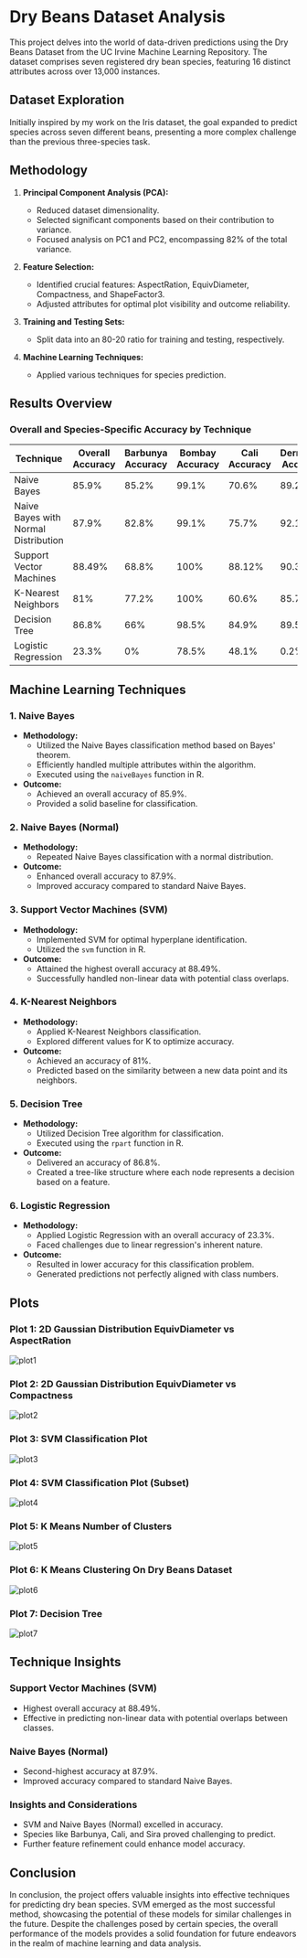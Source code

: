 # Dry Beans Dataset Analysis

This project delves into the world of data-driven predictions using the Dry Beans Dataset from the UC Irvine Machine Learning Repository. The dataset comprises seven registered dry bean species, featuring 16 distinct attributes across over 13,000 instances.

## Dataset Exploration

Initially inspired by my work on the Iris dataset, the goal expanded to predict species across seven different beans, presenting a more complex challenge than the previous three-species task.

## Methodology

1. **Principal Component Analysis (PCA):**
   - Reduced dataset dimensionality.
   - Selected significant components based on their contribution to variance.
   - Focused analysis on PC1 and PC2, encompassing 82% of the total variance.

2. **Feature Selection:**
   - Identified crucial features: AspectRation, EquivDiameter, Compactness, and ShapeFactor3.
   - Adjusted attributes for optimal plot visibility and outcome reliability.

3. **Training and Testing Sets:**
   - Split data into an 80-20 ratio for training and testing, respectively.

4. **Machine Learning Techniques:**
   - Applied various techniques for species prediction.

## Results Overview

### Overall and Species-Specific Accuracy by Technique

| Technique                            | Overall Accuracy  | Barbunya Accuracy | Bombay Accuracy  | Cali Accuracy | Dermason Accuracy | Horoz Accuracy | Seker Accuracy | Sira Accuracy |
|--------------------------------------|-------------------|-------------------|------------------|---------------|-------------------|----------------|----------------|---------------|
| Naive Bayes                          | 85.9%             | 85.2%             | 99.1%            | 70.6%         | 89.2%             | 93.6%          | 91.7%          | 79.9%         |
| Naive Bayes with Normal Distribution | 87.9%             | 82.8%             | 99.1%            | 75.7%         | 92.1%             | 94.4%          | 94.7%          | 80.5%         |
| Support Vector Machines              | 88.49%            | 68.8%             | 100%             | 88.12%        | 90.3%             | 93.6%          | 93.4%          | 86.1%         |
| K-Nearest Neighbors                  | 81%               | 77.2%             | 100%             | 60.6%         | 85.7%             | 91.8%          | 94.9%          | 70.2%         |
| Decision Tree                        | 86.8%             | 66%               | 98.5%            | 84.9%         | 89.5%             | 87.9%          | 92.6%          | 87%           |
| Logistic Regression                  | 23.3%             | 0%                | 78.5%            | 48.1%         | 0.2%              | 71.8%          | 29%            | 0%            |

## Machine Learning Techniques

### 1. Naive Bayes

- **Methodology:**
  - Utilized the Naive Bayes classification method based on Bayes' theorem.
  - Efficiently handled multiple attributes within the algorithm.
  - Executed using the `naiveBayes` function in R.
- **Outcome:**
  - Achieved an overall accuracy of 85.9%.
  - Provided a solid baseline for classification.

### 2. Naive Bayes (Normal)

- **Methodology:**
  - Repeated Naive Bayes classification with a normal distribution.
- **Outcome:**
  - Enhanced overall accuracy to 87.9%.
  - Improved accuracy compared to standard Naive Bayes.

### 3. Support Vector Machines (SVM)

- **Methodology:**
  - Implemented SVM for optimal hyperplane identification.
  - Utilized the `svm` function in R.
- **Outcome:**
  - Attained the highest overall accuracy at 88.49%.
  - Successfully handled non-linear data with potential class overlaps.
  
### 4. K-Nearest Neighbors

- **Methodology:**
  - Applied K-Nearest Neighbors classification.
  - Explored different values for K to optimize accuracy.
- **Outcome:**
  - Achieved an accuracy of 81%.
  - Predicted based on the similarity between a new data point and its neighbors.

### 5. Decision Tree

- **Methodology:**
  - Utilized Decision Tree algorithm for classification.
  - Executed using the `rpart` function in R.
- **Outcome:**
  - Delivered an accuracy of 86.8%.
  - Created a tree-like structure where each node represents a decision based on a feature.

### 6. Logistic Regression

- **Methodology:**
  - Applied Logistic Regression with an overall accuracy of 23.3%.
  - Faced challenges due to linear regression's inherent nature.
- **Outcome:**
  - Resulted in lower accuracy for this classification problem.
  - Generated predictions not perfectly aligned with class numbers.

## Plots

### Plot 1: 2D Gaussian Distribution EquivDiameter vs AspectRation

![plot1](https://github.com/sullivanm22/Predicting-Species-Using-Machine-Learning/assets/59747399/5ba69a5f-38bd-4df8-bc28-4d7c17cf8002)

### Plot 2: 2D Gaussian Distribution EquivDiameter vs Compactness

![plot2](https://github.com/sullivanm22/Predicting-Species-Using-Machine-Learning/assets/59747399/0eecdb61-5a38-4c78-9ff4-de05f932aa55)

### Plot 3: SVM Classification Plot

![plot3](https://github.com/sullivanm22/Predicting-Species-Using-Machine-Learning/assets/59747399/dedc24a6-bb4c-4c2a-bcc7-3a4b10799dbe)

### Plot 4: SVM Classification Plot (Subset)

![plot4](https://github.com/sullivanm22/Predicting-Species-Using-Machine-Learning/assets/59747399/b924c98a-cf69-40b4-9108-9350da2de777)

### Plot 5: K Means Number of Clusters

![plot5](https://github.com/sullivanm22/Predicting-Species-Using-Machine-Learning/assets/59747399/791af578-f40d-4992-8036-bd1f5209705a)

### Plot 6: K Means Clustering On Dry Beans Dataset

![plot6](https://github.com/sullivanm22/Predicting-Species-Using-Machine-Learning/assets/59747399/1963d6ad-2617-4712-bed0-4eda0ee4d4cf)

### Plot 7: Decision Tree

![plot7](https://github.com/sullivanm22/Predicting-Species-Using-Machine-Learning/assets/59747399/61174119-d2e1-420e-b80a-6aaf99b74f88)

## Technique Insights

### Support Vector Machines (SVM)
   - Highest overall accuracy at 88.49%.
   - Effective in predicting non-linear data with potential overlaps between classes.

### Naive Bayes (Normal)
   - Second-highest accuracy at 87.9%.
   - Improved accuracy compared to standard Naive Bayes.

### Insights and Considerations
   - SVM and Naive Bayes (Normal) excelled in accuracy.
   - Species like Barbunya, Cali, and Sira proved challenging to predict.
   - Further feature refinement could enhance model accuracy.

## Conclusion

In conclusion, the project offers valuable insights into effective techniques for predicting dry bean species. SVM emerged as the most successful method, showcasing the potential of these models for similar challenges in the future. Despite the challenges posed by certain species, the overall performance of the models provides a solid foundation for future endeavors in the realm of machine learning and data analysis.

